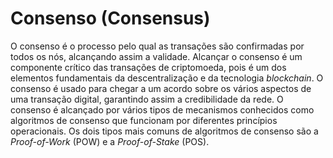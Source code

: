 # Consenso (Consensus)

O consenso é o processo pelo qual as transações são confirmadas por todos os nós, alcançando assim a validade. Alcançar o consenso é um componente crítico das transações de criptomoeda, pois é um dos elementos fundamentais da descentralização e da tecnologia _blockchain_. O consenso é usado para chegar a um acordo sobre os vários aspectos de uma transação digital, garantindo assim a credibilidade da rede. O consenso é alcançado por vários tipos de mecanismos conhecidos como algoritmos de consenso que funcionam por diferentes princípios operacionais. Os dois tipos mais comuns de algoritmos de consenso são a _Proof-of-Work_ (POW) e a _Proof-of-Stake_ (POS).
